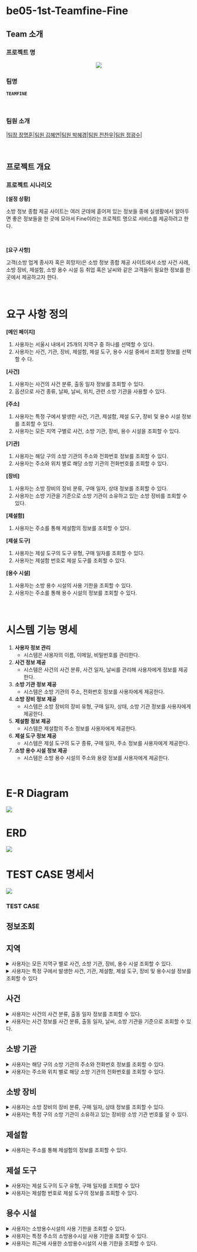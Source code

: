 # be05-1st-Teamfine-Fine

## Team 소개
### 프로젝트 명

<div align="center">
  <img src= "https://github.com/KimHyeyeonn/be05-1st-Teamfine-Fine/blob/main/img/header.png"/>
</div>

### 팀명
**`TEAMFINE`**

</br>

### 팀원 소개

|[팀장 장명훈](https://github.com/indoor98)|[팀원 김혜연](https://github.com/KimHyeyeonn)|[팀원 박혜경](https://github.com/BakHyegyeong)|[팀원 전찬우](https://github.com/chanwoo1999)|[팀원 정광수](https://github.com/Jrhkdtn)|


</br>

## 프로젝트 개요

### 프로젝트 시나리오

**[설정 상황]**

소방 정보 종합 제공 사이트는 여러 군데에 흩어져 있는 정보들 중에 실생활에서 알아두면 좋은 정보들을 한 곳에 모아서 Fine이라는 프로젝트 명으로 서비스를 제공하려고 한다. 

</br>

**[요구 사항]**

고객(소방 업계 종사자 혹은 희망자)은 소방 정보 종합 제공 사이트에서 소방 사건 사례, 소방 장비, 제설함, 소방 용수 시설 등 취업 혹은 날씨와 같은 고객들이 필요한 정보를 한 곳에서 제공하고자 한다.

</br>

# 요구 사항 정의

**[메인 페이지]**

1. 사용자는 서울시 내에서 25개의 지역구 중 하나를 선택할 수 있다.
2. 사용자는 사건, 기관, 장비, 제설함, 제설 도구, 용수 시설 중에서 조회할 정보를 선택할 수 다.

**[사건]**

1. 사용자는 사건의 사건 분류, 출동 일자 정보를 조회할 수 있다.
2. 옵션으로 사건 종류, 날짜, 날씨, 위치, 관련 소방 기관을 사용할 수 있다.

**[주소]**

1. 사용자는 특정 구에서 발생한 사건, 기관, 제설함, 제설 도구, 장비 및 용수 시설 정보를 조회할 수 있다.
2. 사용자는 모든 지역 구별로 사건, 소방 기관, 장비, 용수 시설을 조회할 수 있다.

**[기관]**

1. 사용자는 해당 구의 소방 기관의 주소와 전화번호 정보를 조회할 수 있다.
2. 사용자는 주소와 위치 별로 해당 소방 기관의 전화번호를 조회할 수 있다.

**[장비]**

1. 사용자는 소방 장비의 장비 분류, 구매 일자, 상태 정보를 조회할 수 있다.
2. 사용자는 소방 기관을 기준으로 소방 기관이 소유하고 있는 소방 장비를 조회할 수 있다.

**[제설함]**

1. 사용자는 주소를 통해 제설함의 정보를 조회할 수 있다.

**[제설 도구]**

1. 사용자는 제설 도구의 도구 유형, 구매 일자를 조회할 수 있다.
2. 사용자는 제설함 번호로 제설 도구를 조회할 수 있다.

**[용수 시설]**

1. 사용자는 소방 용수 시설의 사용 기한을 조회할 수 있다.
2. 사용자는 주소를 통해 용수 시설의 정보를 조회할 수 있다.

</br>

# **시스템 기능 명세**

1. **사용자 정보 관리**
    - 시스템은 사용자의 이름, 이메일, 비밀번호를 관리한다.
2. **사건 정보 제공**
    - 시스템은 사건의 사건 분류, 사건 일자, 날씨를 관리해 사용자에게 정보를 제공한다.
3. **소방 기관 정보 제공**
    - 시스템은 소방 기관의 주소, 전화번호 정보를 사용자에게 제공한다.
4. **소방 장비 정보 제공**
    - 시스템은 소방 장비의 장비 유형, 구매 일자, 상태, 소방 기관 정보를 사용자에게 제공한다.
5. **제설함 정보 제공**
    - 시스템은 제설함의 주소 정보를 사용자에게 제공한다.
6. **제설 도구 정보 제공**
    - 시스템은 제설 도구의 도구 종류, 구매 일자, 주소 정보를 사용자에게 제공한다.
7. **소방 용수 시설 정보 제공**
    - 시스템은 소방 용수 시설의 주소와 용량 정보를 사용자에게 제공한다.

</br>

# E-R Diagram
<img src=https://github.com/beyond-sw-camp/be05-1st-Teamfine-Fine/blob/main/img/diagram/ERDiagram.png>
</br>

# ERD
<img src=https://github.com/beyond-sw-camp/be05-1st-Teamfine-Fine/blob/main/img/diagram/diagram_final.png>
</br>

# TEST CASE 명세서
<img src=https://github.com/beyond-sw-camp/be05-1st-Teamfine-Fine/blob/main/img/%ED%85%8C%EC%9D%B4%EC%8A%A4%20%EC%BC%80%EC%9D%B4%EC%8A%A4%20%EB%AA%85%EC%84%B8%EC%84%9C%20(1).png>

### TEST CASE
## 정보조회
## 지역
<details>
<summary>사용자는 모든 지역구 별로 사건, 소방 기관, 장비, 용수 시설 조회할 수 있다. </summary>
<div markdown="1">
    
    ```sql
    -- 성북구에서 발생한 사건, 기관, 제설함, 제설도구, 장비 및 용수시설 정보 조회
    SELECT
        e.id AS 'Event ID',
        e.event_case AS 'Event Case',
        a.district AS 'District',
        fa.id AS 'Fire Agency ID',
        fa.phone_number AS 'Phone Number',
        srb.id AS 'Snow Removal Box ID',
        srt.id AS 'Snow Removal Tool ID',
        srt.TYPE AS 'Tool Type',
        fe.id AS 'Equipment ID',
        fe.type AS 'Equipment Type',
        fw.id AS 'Firefighting Water ID',
        fw.last_inspection AS 'Last Inspection Date'
    FROM
        EVENT e
    INNER JOIN address a ON e.address_id = a.id
    LEFT JOIN fire_agency fa ON a.id = fa.address_id
    LEFT JOIN snow_removal_box srb ON a.id = srb.address_id
    LEFT JOIN snow_removal_tool srt ON srb.id = srt.snow_removal_box_id
    LEFT JOIN firefighting_equipment fe ON fa.id = fe.fire_agency_id
    LEFT JOIN firefighting_water fw ON a.id = fw.address_id
    WHERE
        a.district = '성북구'
    ```
    
<img src=https://github.com/beyond-sw-camp/be05-1st-Teamfine-Fine/blob/main/img/testcase/TESTCASE_IMG/%EC%A7%80%EC%97%AD1.png>
</div>
</details>

<details>
<summary> 사용자는 특정 구에서 발생한 사건, 기관, 제설함, 제설 도구, 장비 및 용수시설 정보를 조회할 수 있다 </summary>
<div markdown="2">
    
    ```sql
    SELECT
        a.district AS 'District',
        e.event_case AS 'Event Case',
        fa.phone_number AS 'Fire Agency Phone Number',
        fe.type AS 'Equipment Type',
        fw.last_inspection AS 'Last Inspection Date'
    FROM
        address a
    LEFT JOIN EVENT e ON a.id = e.address_id
    LEFT JOIN fire_agency fa ON a.id = fa.address_id
    LEFT JOIN firefighting_equipment fe ON fa.id = fe.fire_agency_id
    LEFT JOIN firefighting_water fw ON a.id = fw.address_id
    ORDER BY
        a.district; -- 지역구별로 정렬
    ```
    
<img src=https://github.com/beyond-sw-camp/be05-1st-Teamfine-Fine/blob/main/img/testcase/TESTCASE_IMG/%EC%A7%80%EC%97%AD%202.png>
    
</div>
</details>

## 사건
<details>
<summary> 사용자는 사건의 사건 분류, 출동 일자 정보를 조회할 수 있다.</summary>

<div markdown="3">    
    ```sql
    SELECT event_case, dispatch_date
    FROM EVENT;
    ```
    
<img src=https://github.com/beyond-sw-camp/be05-1st-Teamfine-Fine/blob/main/img/testcase/TESTCASE_IMG/%EC%82%AC%EA%B1%B4%201.png>

</div>
</details>


<details> 
<summary> 사용자는 사건 정보를 사건 분류, 출동 일자, 날씨, 소방 기관을 기준으로 조회할 수 있다. </summary>
<div markdown="4">
    ```sql
    SELECT
        e.event_case AS 'Event Case',
        e.dispatch_date AS 'Dispatch Date',
        w.date AS 'Weather Date',
        w.temperature AS 'Temperature',
        w.humidity AS 'Humidity',
        w.wind_volume AS 'Wind Volume',
        w.wind_direction AS 'Wind Direction',
        fa.phone_number AS 'Fire Agency Phone Number'
    FROM
        EVENT e
    INNER JOIN weather w ON e.weather_id = w.id
    INNER JOIN address a ON e.address_id = a.id
    LEFT JOIN fire_agency fa ON a.id = fa.address_id;
    ```
    
<img src=https://github.com/beyond-sw-camp/be05-1st-Teamfine-Fine/blob/main/img/testcase/TESTCASE_IMG/%EC%82%AC%EA%B1%B4%202.png>
</div>
</details>

## 소방 기관
<details>
<summary>사용자는 해당 구의 소방 기관의 주소와 전화번호 정보를 조회할 수 있다.</summary>
<div markdown="5">
    ```sql
    SELECT fa.phone_number AS 'Fire Station Phone Number'
    FROM fire_agency fa
    JOIN address a ON fa.address_id = a.id
    WHERE a.district = '동작구';
    ```
    
<img src=https://github.com/beyond-sw-camp/be05-1st-Teamfine-Fine/blob/main/img/testcase/TESTCASE_IMG/%EC%86%8C%EB%B0%A9%20%EA%B8%B0%EA%B4%80%201.png>
</div>
</details>  

<details>
<summary>사용자는 주소와 위치 별로 해당 소방 기관의 전화번호를 조회할 수 있다.</summary>
<div markdown="6">
    ```sql
    SELECT
        a.district AS 'District',
        a.street_name AS 'Street Name',
        a.detail AS 'Detail',
        a.zip_code AS 'Zip Code',
        fa.phone_number AS 'Phone Number'
    FROM
        address a
    LEFT JOIN
        fire_agency fa ON a.id = fa.address_id;
    ```
    
<img src=https://github.com/beyond-sw-camp/be05-1st-Teamfine-Fine/blob/main/img/testcase/TESTCASE_IMG/%EC%86%8C%EB%B0%A9%20%EA%B8%B0%EA%B4%80%202.png>
</div>
</details>   

## 소방 장비
<details>
<summary>사용자는 소방 장비의 장비 분류, 구매 일자, 상태 정보를 조회할 수 있다.</summary>
<div markdown="7">
    
    ```sql
    SELECT type, purchase_date, status
    FROM firefighting_equipment ;
    ```
    
<img src=https://github.com/beyond-sw-camp/be05-1st-Teamfine-Fine/blob/main/img/testcase/TESTCASE_IMG/%EC%86%8C%EB%B0%A9%20%EC%9E%A5%EB%B9%84%201.png>
</div>
</details>

<details>
<summary>사용자는 특정 구의 소방 기관이 소유하고 있는 장비랑 소방 기관 번호를 알 수 있다.</summary>
<div markdown="8">
    
    ```sql
    SELECT fe.type, fe.purchase_date, fe.status, fa.phone_number
    FROM firefighting_equipment fe
    JOIN fire_agency fa ON fe.fire_agency_id = fa.id
    JOIN address a ON fa.address_id = a.id
    WHERE a.district = '관악구';
    ```
    
<img src=https://github.com/beyond-sw-camp/be05-1st-Teamfine-Fine/blob/main/img/testcase/TESTCASE_IMG/%EC%86%8C%EB%B0%A9%20%EC%9E%A5%EB%B9%84%202.png>
</div>
</details>


## 제설함
<details>
<summary>사용자는 주소를 통해 제설함의 정보를 조회할 수 있다.</summary>
    
    ```sql
    SELECT sr.address_id, a.district, a.street_name, a.detail, sr.id AS snow_removal_box_id
    FROM snow_removal_box sr
    JOIN address a ON sr.address_id = a.id;
    ```
    
<img src=https://github.com/beyond-sw-camp/be05-1st-Teamfine-Fine/blob/main/img/testcase/TESTCASE_IMG/%EC%A0%9C%EC%84%A4%ED%95%A8.png>
</div>
</details>

## 제설 도구

<details>
<summary> 사용자는 제설 도구의 도구 유형, 구매 일자를 조회할 수 있다</summary>
<div markdown="9">
    
    ```sql
    SELECT TYPE, purchase_date
    FROM snow_removal_tool;
    ```
    
<img src=https://github.com/beyond-sw-camp/be05-1st-Teamfine-Fine/blob/main/img/testcase/TESTCASE_IMG/%EC%A0%9C%EC%84%A4%EB%8F%84%EA%B5%AC1.png>
</div>
</details>

<details>
<summary> 사용자는 제설함 번호로 제설 도구의 정보를 조회할 수 있다.</summary>
<div markdown="10">
    
    ```sql
    SELECT srt.*
    FROM snow_removal_box srb
    JOIN snow_removal_tool srt ON srb.id = srt.snow_removal_box_id
    WHERE srb.id = '3';
    ```
    
<img src=https://github.com/beyond-sw-camp/be05-1st-Teamfine-Fine/blob/main/img/testcase/TESTCASE_IMG/%EC%A0%9C%EC%84%A4%20%EB%8F%84%EA%B5%AC2.png>
</div>
</details>


## 용수 시설

<details>
<summary> 사용자는 소방용수시설의 사용 기한을 조회할 수 있다.</summary>
<div markdown="11">
    
    ```sql
    SELECT last_inspection
    FROM firefighting_water;
    ```
    
<img src=https://github.com/beyond-sw-camp/be05-1st-Teamfine-Fine/blob/main/img/testcase/TESTCASE_IMG/%EC%9A%A9%EC%88%98%20%EC%8B%9C%EC%84%A4%201.png>
</div>
</details>

<details>
<summary> 사용자는 특정 주소의 소방용수시설 사용 기한을 조회할 수 있다.</summary>
<div markdown="12">
    
    ```sql
    SELECT fw.address_id, a.district, a.street_name, a.detail, fw.last_inspection
    FROM firefighting_water fw
    JOIN address a ON fw.address_id = a.id
    WHERE a.district = '강남구' AND a.street_name = '테헤란로'
    ORDER BY fw.last_inspection DESC;
    ```
    
<img src=https://github.com/beyond-sw-camp/be05-1st-Teamfine-Fine/blob/main/img/testcase/TESTCASE_IMG/%EC%9A%A9%EC%88%98%20%EC%8B%9C%EC%84%A4%202.png> 
</div>
</details>

<details>
<summary> 사용자는 최근에 사용한 소방용수시설의 사용 기한을 조회할 수 있다.</summary>
<div markdown="13">
    
    ```sql
    SELECT fw.address_id, a.district, a.street_name, a.detail, fw.last_inspection
    FROM firefighting_water fw
    JOIN address a ON fw.address_id = a.id
    ORDER BY fw.last_inspection DESC
    LIMIT 1;
    ```
    
<img src=https://github.com/beyond-sw-camp/be05-1st-Teamfine-Fine/blob/main/img/testcase/TESTCASE_IMG/%EC%9A%A9%EC%88%98%203.png>
</div>
</details>